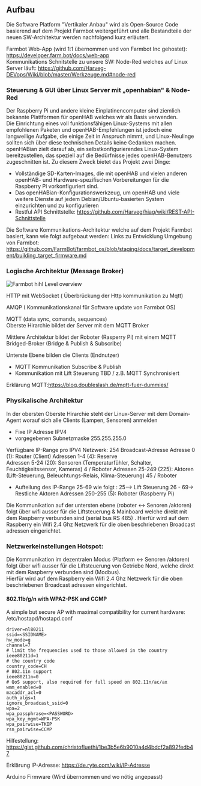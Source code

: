 ## Aufbau
Die Software Platform "Vertikaler Anbau" wird als Open-Source Code basierend auf dem Projekt Farmbot weitergeführt und alle Bestandteile der neuen SW-Architektur werden nachfolgend kurz erläutert.

Farmbot Web-App (wird 1:1 übernommen und von Farmbot Inc gehostet): https://developer.farm.bot/docs/web-app  
Kommunikations Schnitstelle zu unsere SW: Node-Red welches auf Linux Server läuft: https://github.com/Harveg-DEVops/Wiki/blob/master/Werkzeuge.md#node-red  

### Steuerung & GUI über Linux Server mit „openhabian" & Node-Red

Der Raspberry Pi und andere kleine Einplatinencomputer sind ziemlich bekannte Plattformen für openHAB welches wir als Basis verwenden.  
Die Einrichtung eines voll funktionsfähigen Linux-Systems mit allen empfohlenen Paketen und openHAB-Empfehlungen ist jedoch eine langweilige Aufgabe, die einige Zeit in Anspruch nimmt, und Linux-Neulinge sollten sich über diese technischen Details keine Gedanken machen.   
openHABian zielt darauf ab, ein selbstkonfigurierendes Linux-System bereitzustellen, das speziell auf die Bedürfnisse jedes openHAB-Benutzers zugeschnitten ist. Zu diesem Zweck bietet das Projekt zwei Dinge:
* Vollständige SD-Karten-Images, die mit openHAB und vielen anderen openHAB- und Hardware-spezifischen Vorbereitungen für die Raspberry Pi vorkonfiguriert sind.
* Das openHABian-Konfigurationswerkzeug, um openHAB und viele weitere Dienste auf jedem Debian/Ubuntu-basierten System einzurichten und zu konfigurieren
* Restful API Schnittstelle: https://github.com/Harveg/hiag/wiki/REST-API-Schnittstelle

Die Software Kommunikations-Architektur welche auf dem Projekt Farmbot basiert, kann wie folgt aufgebaut werden:
Links zu Entwicklung Umgebung von Farmbot: 
https://github.com/FarmBot/farmbot_os/blob/staging/docs/target_development/building_target_firmware.md

### Logische Architektur (Message Broker)  
![Farmbot hihl Level overview](https://software.farm.bot/v7/FarmBot-Software/_images/flow_chart.png)  

              
HTTP mit WebSocket ( Überbrückung der Http kommunikation zu Mqtt)  
              
AMQP ( Kommunikationskanal für Software update von Farmbot OS)  
          
MQTT (data sync, comands, sequences)  
Oberste Hirarchie bildet der Server mit dem MQTT Broker  

Mittlere Architektur bildet der Roboter (Rasperry Pi) mit einem MQTT Bridged-Broker (Bridge & Publish & Subscribe)

Unterste Ebene bilden die Clients (Endnutzer) 
* MQTT Kommunikation Subscribe & Publish
* Kommunikation mit Lift Steuerung TBD / z.B. MQTT Synchronisiert

Erklärung MQTT:https://blog.doubleslash.de/mqtt-fuer-dummies/

### Physikalische Architektur

In der obersten Oberste Hirarchie steht der Linux-Server mit dem Domain-Agent worauf sich alle Clients (Lampen, Sensoren) anmelden  
* Fixe IP Adresse IPV4  
* vorgegebenen Subnetzmaske 255.255.255.0 

Verfügbare IP-Range pro IPV4 Netzwerk: 254
Broadcast-Adresse
Adresse 0 (1):                    Router         (Client)
Adressen 1-4 (4):               Reserve  
Adressen 5-24 (20):             Sensoren     (Temperaturfühler, Schalter, Feuchtigkeitssensor, Kameras) 4 / Roboter
Adressen 25-249 (225):         Aktoren         (Lift-Steuerung, Beleuchtungs-Relais, Klima-Steuerung) 45 / Roboter
* Aufteilung des IP-Range 25-69 wie folgt : 25--> Lift Steuerung 26 - 69-> Restliche Aktoren
Adressen 250-255 (5):         Roboter          (Raspberry Pi) 

Die Kommunikation auf der untersten ebene (roboter <-> Senoren /aktoren) folgt über wifi ausser für die Liftsteuerung & Mainboard welche direkt mit dem Raspberry verbunden sind (serial bus RS 485) . 
Hierfür wird auf dem Raspberry ein Wifi 2.4 Ghz Netzwerk für die oben beschriebenen Broadcast adressen eingerichtet.  

### Netzwerkeinstellungen Hotspot: 
Die Kommunikation im dezentralen Modus (Platform <-> Senoren /aktoren) folgt über wifi ausser für die Liftsteuerung von Getriebe Nord, welche direkt mit dem Raspberry verbunden sind (Modbus).  
Hierfür wird auf dem Raspberry ein Wifi 2.4 Ghz Netzwerk für die oben beschriebenen Broadcast adressen eingerichtet.

#### 802.11b/g/n with WPA2-PSK and CCMP
A simple but secure AP with maximal compatibility for current hardware: /etc/hostapd/hostapd.conf  
```interface=wlan0  
driver=nl80211  
ssid=<SSIDNAME>  
hw_mode=g  
channel=7  
# limit the frequencies used to those allowed in the country  
ieee80211d=1  
# the country code  
country_code=CH  
# 802.11n support  
ieee80211n=0
# QoS support, also required for full speed on 802.11n/ac/ax  
wmm_enabled=0  
macaddr_acl=0  
auth_algs=1  
ignore_broadcast_ssid=0  
wpa=2  
wpa_passphrase=<PASSWORD>  
wpa_key_mgmt=WPA-PSK  
wpa_pairwise=TKIP  
rsn_pairwise=CCMP
```  

Hilfestellung: https://gist.github.com/christofluethi/1be3b5e6b9010a4d4bdcf2a892fedb47

Erklärung IP-Adresse: https://de.ryte.com/wiki/IP-Adresse

Arduino Firmware (Wird übernommen und wo nötig angepasst)
